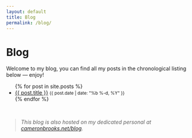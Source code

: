 ```yaml
---
layout: default
title: Blog
permalink: /blog/
---
```


# Blog

Welcome to my blog, you can find all my posts in the chronological listing below — enjoy!

<ul>
  {% for post in site.posts %}
    <li>
      <a href="{{ post.url | relative_url }}">{{ post.title }}</a>
      <small>{{ post.date | date: "%b %-d, %Y" }}</small>
      <br>
    </li>
  {% endfor %}
</ul>

<br>

> _This blog is also hosted on my dedicated personal at [cameronbrooks.net/blog](https://www.cameronbrooks.net/blog)._
